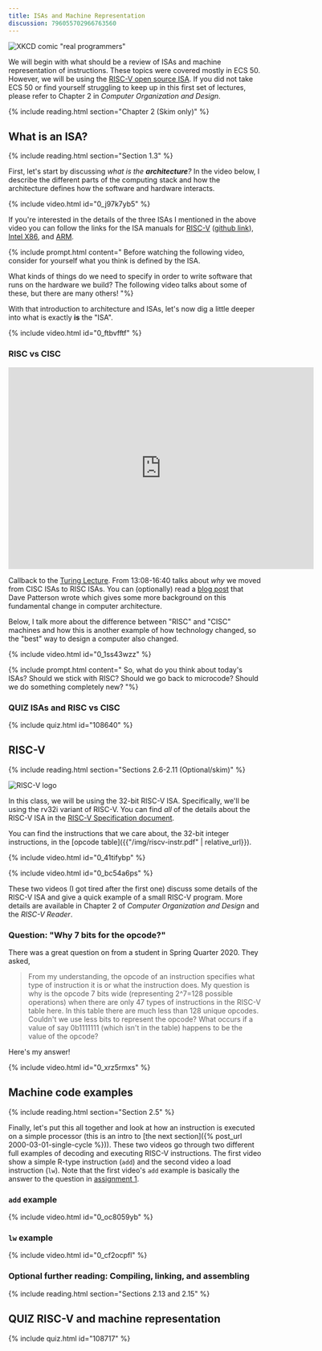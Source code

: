 ```yaml
---
title: ISAs and Machine Representation
discussion: 796055702966763560
---
```


![XKCD comic "real programmers"](https://imgs.xkcd.com/comics/real_programmers.png)

We will begin with what should be a review of ISAs and machine representation of instructions.
These topics were covered mostly in ECS 50.
However, we will be using the [RISC-V open source ISA](https://riscv.org/).
If you did not take ECS 50 or find yourself struggling to keep up in this first set of lectures, please refer to Chapter 2 in *Computer Organization and Design*.

{% include reading.html section="Chapter 2 (Skim only)" %}

## What is an ISA?

{% include reading.html section="Section 1.3" %}

First, let's start by discussing *what is the **architecture**?*
In the video below, I describe the different parts of the computing stack and how the architecture defines how the software and hardware interacts.

{% include video.html id="0_j97k7yb5" %}

If you're interested in the details of the three ISAs I mentioned in the above video you can follow the links for the ISA manuals for [RISC-V](https://github.com/riscv/riscv-isa-manual/releases/download/Ratified-IMAFDQC/riscv-spec-20191213.pdf) ([github link](https://github.com/riscv/riscv-isa-manual)), [Intel X86](https://software.intel.com/content/www/us/en/develop/articles/intel-sdm.html), and [ARM](https://developer.arm.com/documentation/ddi0487/latest).

{% include prompt.html content="
Before watching the following video, consider for yourself what you think is defined by the ISA.

What kinds of things do we need to specify in order to write software that runs on the hardware we build? The following video talks about some of these, but there are many others!
"%}

With that introduction to architecture and ISAs, let's now dig a little deeper into what is exactly **is** the "ISA".

{% include video.html id="0_ftbvfftf" %}

### RISC vs CISC

<iframe width="608" height="402" src="https://www.youtube.com/embed/3LVeEjsn8Ts?start=788&end=1000" frameborder="0" allow="accelerometer; autoplay; encrypted-media; gyroscope; picture-in-picture" allowfullscreen></iframe>

Callback to the [Turing Lecture](https://www.youtube.com/watch?v=3LVeEjsn8Ts).
From 13:08-16:40 talks about *why* we moved from CISC ISAs to RISC ISAs.
You can (optionally) read a [blog post](https://www.sigarch.org/riscy-history/) that Dave Patterson wrote which gives some more background on this fundamental change in computer architecture.

Below, I talk more about the difference between "RISC" and "CISC" machines and  how this is another example of how technology changed, so the "best" way to design a computer also changed.

{% include video.html id="0_1ss43wzz" %}

{% include prompt.html content="
So, what do you think about today's ISAs?
Should we stick with RISC?
Should we go back to microcode?
Should we do something completely new?
"%}

### **QUIZ** ISAs and RISC vs CISC

{% include quiz.html id="108640" %}

## RISC-V

{% include reading.html section="Sections 2.6-2.11 (Optional/skim)" %}

![RISC-V logo](https://content.riscv.org/wp-content/uploads/2018/09/riscv-logo.png)

In this class, we will be using the 32-bit RISC-V ISA.
Specifically, we'll be using the rv32i variant of RISC-V.
You can find *all* of the details about the RISC-V ISA in the [RISC-V Specification document](https://riscv.org/specifications/isa-spec-pdf/).

You can find the instructions that we care about, the 32-bit integer instructions, in the [opcode table]({{"/img/riscv-instr.pdf" | relative_url}}).

{% include video.html id="0_41tifybp" %}

{% include video.html id="0_bc54a6ps" %}

These two videos (I got tired after the first one) discuss some details of the RISC-V ISA and give a quick example of a small RISC-V program.
More details are available in Chapter 2 of *Computer Organization and Design* and the *RISC-V Reader*.

### Question: "Why 7 bits for the opcode?"

There was a great question on from a student in Spring Quarter 2020. They asked,

> From my understanding, the opcode of an instruction specifies what type of instruction it is or what the instruction does.
> My question is why is the opcode 7 bits wide (representing 2^7=128 possible operations) when there are only 47 types of instructions in the RISC-V table here.
> In this table there are much less than 128 unique opcodes.
> Couldn't we use less bits to represent the opcode?
> What occurs if a value of say 0b1111111 (which isn't in the table) happens to be the value of the opcode?

Here's my answer!

{% include video.html id="0_xrz5rmxs" %}

## Machine code examples

{% include reading.html section="Section 2.5" %}

Finally, let's put this all together and look at how an instruction is executed on a simple processor (this is an intro to [the next section]({% post_url 2000-03-01-single-cycle %})).
These two videos go through two different full examples of decoding and executing RISC-V instructions.
The first video show a simple R-type instruction (`add`) and the second video a load instruction (`lw`).
Note that the first video's `add` example is basically the answer to the question in [assignment 1](https://jlpteaching.github.io/dinocpu-wq21/assignments/assignment-1.html).

### `add` example

{% include video.html id="0_oc8059yb" %}

### `lw` example

{% include video.html id="0_cf2ocpfl" %}

### Optional further reading: Compiling, linking, and assembling

{% include reading.html section="Sections 2.13 and 2.15" %}

## **QUIZ** RISC-V and machine representation

{% include quiz.html id="108717" %}
